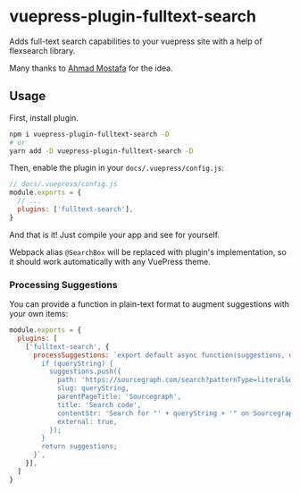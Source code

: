 # vuepress-plugin-fulltext-search

Adds full-text search capabilities to your vuepress site with a help of flexsearch library.

Many thanks to [Ahmad Mostafa](https://ahmadmostafa.com/2019/12/09/build-better-search-in-vuepress-site/) for the idea.

## Usage

First, install plugin.

```bash
npm i vuepress-plugin-fulltext-search -D
# or
yarn add -D vuepress-plugin-fulltext-search -D
```

Then, enable the plugin in your `docs/.vuepress/config.js`:

```js
// docs/.vuepress/config.js
module.exports = {
  // ...
  plugins: ['fulltext-search'],
}
```

And that is it! Just compile your app and see for yourself.

Webpack alias `@SearchBox` will be replaced with plugin's implementation, so it should work automatically with any
VuePress theme.

### Processing Suggestions

You can provide a function in plain-text format to augment suggestions with your own items:

```js
module.exports = {
  plugins: [
    ['fulltext-search', {
      processSuggestions: `export default async function(suggestions, queryString, queryTerms) {
        if (queryString) {
          suggestions.push({
            path: 'https://sourcegraph.com/search?patternType=literal&q=',
            slug: queryString,
            parentPageTitle: 'Sourcegraph',
            title: 'Search code',
            contentStr: 'Search for "' + queryString + '" on Sourcegraph',
            external: true,
          });
        }
        return suggestions;
      }`,
    }],
  ]
}
```
